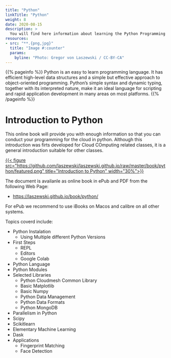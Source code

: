 ```yaml
---
title: "Python"
linkTitle: "Python"
weight: 8
date: 2020-08-15
description: >
  You will find here information about learning the Python Programming language and learn about its ecosuystem.
resources:
- src: "**.{png,jpg}"
  title: "Image #:counter"
  params:
    byline: "Photo: Gregor von Laszewski / CC-BY-CA"
---
```


{{% pageinfo %}}
Python is an easy to learn programming language. It has efficient
high-level data structures and a simple but effective approach to
object-oriented programming. Python’s simple syntax and dynamic
typing, together with its interpreted nature, make it an ideal
language for scripting and rapid application development in many areas
on most platforms.
{{% /pageinfo %}}


# Introduction to Python

This online book will provide you with enough information so that you
can conduct your programming for the cloud in python. Although this
introduction was firts developed for Cloud COmputing related classes,
it is a general introduction suitable for other classes.

[{{< figure src="https://github.com/laszewski/laszewski.github.io/raw/master/book/python/featured.png" title="Introduction to Python" width="30%">}}](https://laszewski.github.io/book/python/)

The document is availanle as online book in ePub and PDF from the
following Web Page:

* <https://laszewski.github.io/book/python/>

For ePub we recommend to use iBooks on Macos and calibre on all other systems.

Topics coverd include:


* Python Instalation
  * Using Multiple different Python Versions
* First Steps
  * REPL
  * Editors
  * Google Colab
* Python Language
* Python Modules
* Selected Libraries
  * Python Cloudmesh Common Library
  * Basic Matplotlib
  * Basic Numpy
  * Python Data Management
  * Python Data Formats
  * Python MongoDB
* Parallelism in Python
* Scipy
* Scikitlearn
* Elementary Machine Learning
* Dask
* Applications
  * Fingerprint Matching
  * Face Detection




  